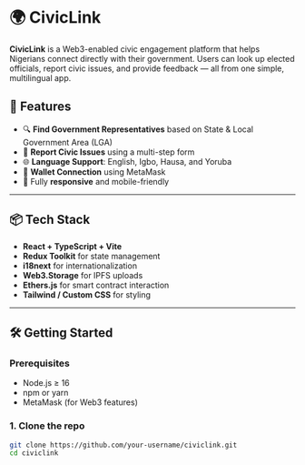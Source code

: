 # 🌍 CivicLink

**CivicLink** is a Web3-enabled civic engagement platform that helps Nigerians connect directly with their government. Users can look up elected officials, report civic issues, and provide feedback — all from one simple, multilingual app.

## 🚀 Features

- 🔍 **Find Government Representatives** based on State & Local Government Area (LGA)
- 📝 **Report Civic Issues** using a multi-step form
- 🌐 **Language Support**: English, Igbo, Hausa, and Yoruba
- 🔗 **Wallet Connection** using MetaMask
- 📱 Fully **responsive** and mobile-friendly

---

## 📦 Tech Stack

- **React + TypeScript + Vite**
- **Redux Toolkit** for state management
- **i18next** for internationalization
- **Web3.Storage** for IPFS uploads
- **Ethers.js** for smart contract interaction
- **Tailwind / Custom CSS** for styling

---

## 🛠️ Getting Started

### Prerequisites

- Node.js ≥ 16
- npm or yarn
- MetaMask (for Web3 features)

### 1. Clone the repo

```bash
git clone https://github.com/your-username/civiclink.git
cd civiclink
